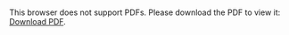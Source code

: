 <object data="https://github.com/MatthieuRouland/About.Me/blob/master/assets/img/CV_Matthieu_Rouland.pdf" type="application/pdf" width="700px" height="700px">
    <embed src="https://github.com/MatthieuRouland/About.Me/blob/master/assets/img/CV_Matthieu_Rouland.pdf">
        <p>This browser does not support PDFs. Please download the PDF to view it: <a href="https://github.com/MatthieuRouland/About.Me/blob/master/assets/img/CV_Matthieu_Rouland.pdf">Download PDF</a>.</p>
    </embed>
</object>
